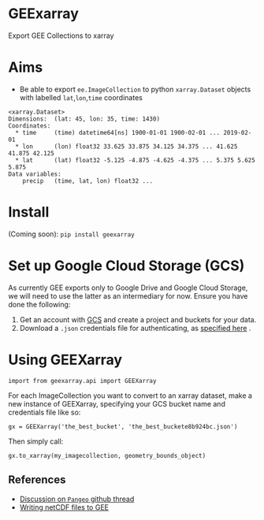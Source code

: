 # GEExarray
Export GEE Collections to xarray

# Aims
- Be able to export `ee.ImageCollection` to python `xarray.Dataset` objects with labelled `lat`,`lon`,`time` coordinates

```
<xarray.Dataset>
Dimensions:  (lat: 45, lon: 35, time: 1430)
Coordinates:
  * time     (time) datetime64[ns] 1900-01-01 1900-02-01 ... 2019-02-01
  * lon      (lon) float32 33.625 33.875 34.125 34.375 ... 41.625 41.875 42.125
  * lat      (lat) float32 -5.125 -4.875 -4.625 -4.375 ... 5.375 5.625 5.875
Data variables:
    precip   (time, lat, lon) float32 ...
```

# Install

(Coming soon):
`pip install geexarray`

# Set up Google Cloud Storage (GCS)

As currently GEE exports only to Google Drive and Google Cloud Storage, we will need to use the latter as an intermediary for now. Ensure you have done the following:

1. Get an account with [GCS](https://cloud.google.com/storage/) and create a project and buckets for your data.
2. Download a `.json` credentials file for authenticating, as [specified here](https://cloud.google.com/docs/authentication/production#obtaining_and_providing_service_account_credentials_manually) .

# Using GEEXarray

`import from geexarray.api import GEEXarray`

For each ImageCollection you want to convert to an xarray dataset, make a new instance of GEEXarray, specifying your GCS bucket name and credentials file like so:

`gx = GEEXarray('the_best_bucket', 'the_best_buckete8b924bc.json')`

Then simply call:

`gx.to_xarray(my_imagecollection, geometry_bounds_object)`

## References
- [Discussion on `Pangeo` github thread](https://github.com/pangeo-data/pangeo/issues/216)
- [Writing netCDF files to GEE](http://arbennett.github.io/software,/hydrology/2017/07/30/netcdfToGEE.html)
